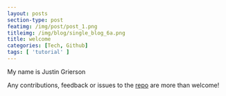 ```yaml
---
layout: posts
section-type: post
featimg: /img/post/post_1.png
titleimg: /img/blog/single_blog_6a.png
title: welcome
categories: [Tech, Github]
tags: [ 'tutorial' ]
---
```


My name is Justin Grierson

Any contributions, feedback or issues to the <a href="https://github.com/ju3tin" target="\_blank">repo</a> are more than welcome!